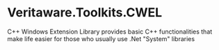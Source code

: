 # Veritaware.Toolkits.CWEL
C++ Windows Extension Library provides basic C++ functionalities that make life easier for those who usually use .Net "System" libraries
